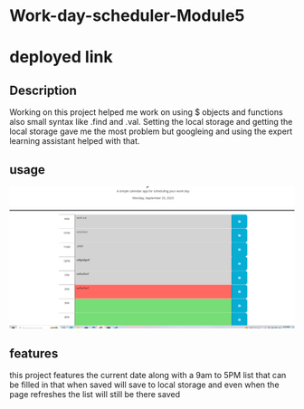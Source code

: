 # Work-day-scheduler-Module5

# deployed link

## Description
Working on this project helped me work on using $ objects and functions also small syntax like .find and .val. Setting the local storage and getting the local storage gave me the most problem but googleing and using the expert learning assistant helped with that.
## usage

![alt text](images/Capture.PNG)

## features
this project features the current date along with a 9am to 5PM list that can be filled in that when saved will save to local storage and even when the page refreshes the list will still be there saved